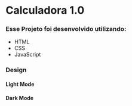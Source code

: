 <h1> Calculadora 1.0</h1>

<h3> Esse Projeto foi desenvolvido utilizando: </h2>

<ul>
    <li>HTML</li>
    <li>CSS</li>
    <li>JavaScript</li>
</ul>

<h3>Design</h3>

<h4>Light Mode</h4>
<h4>Dark Mode</h4>
